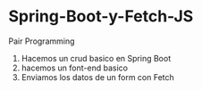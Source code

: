 # Spring-Boot-y-Fetch-JS
Pair Programming
1) Hacemos un crud basico en Spring Boot
2) hacemos un font-end basico
3) Enviamos los datos de un form con Fetch
